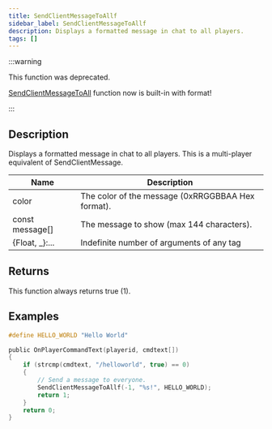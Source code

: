 ```yaml
---
title: SendClientMessageToAllf
sidebar_label: SendClientMessageToAllf
description: Displays a formatted message in chat to all players.
tags: []
---
```


<VersionWarn version='open.mp beta build 6' />

:::warning

This function was deprecated.

[SendClientMessageToAll](SendClientMessageToAll) function now is built-in with format!

:::

## Description

Displays a formatted message in chat to all players. This is a multi-player equivalent of SendClientMessage.

| Name            | Description                                       |
| --------------- | ------------------------------------------------- |
| color           | The color of the message (0xRRGGBBAA Hex format). |
| const message[] | The message to show (max 144 characters).         |
| \{Float, _\}:...   | Indefinite number of arguments of any tag         |

## Returns

This function always returns true (1).

## Examples

```c
#define HELLO_WORLD "Hello World"

public OnPlayerCommandText(playerid, cmdtext[])
{
    if (strcmp(cmdtext, "/helloworld", true) == 0)
    {
        // Send a message to everyone.
        SendClientMessageToAllf(-1, "%s!", HELLO_WORLD);
        return 1;
    }
    return 0;
}
```
